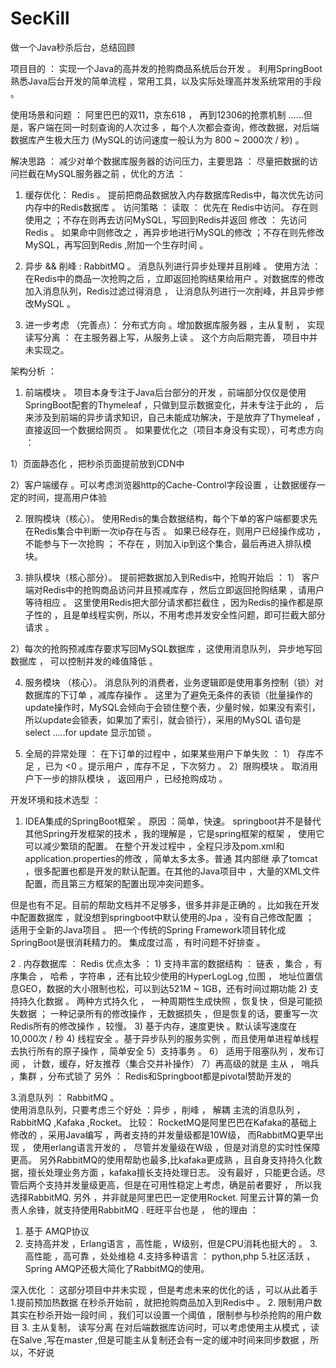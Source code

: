 # SecKill
做一个Java秒杀后台，总结回顾

项目目的 ：
  实现一个Java的高并发的抢购商品系统后台开发 。 利用SpringBoot熟悉Java后台开发的简单流程 ，常用工具，以及实际处理高并发系统常用的手段 。
  
使用场景和问题 ：
  阿里巴巴的双11，京东618 ， 再到12306的抢票机制 ......但是，客户端在同一时刻查询的人次过多 ，每个人次都会查询，修改数据，对后端数据库产生极大压力
(MySQL的访问速度一般认为为 800 ~ 2000次 / 秒) 。

解决思路 ：
 减少对单个数据库服务器的访问压力，主要思路 ：
 尽量把数据的访问拦截在MySQL服务器之前 ，优化的方法 ：
   1.   缓存优化： Redis 。
          提前把商品数据放入内存数据库Redis中，每次优先访问内存中的Redis数据库 。  访问策略 ：
          读取 ： 优先在 Redis中访问。 存在则使用之 ；不存在则再去访问MySQL，写回到Redis并返回
          修改 ： 先访问Redis 。 如果命中则修改之 ，再异步地进行MySQL的修改 ；不存在则先修改MySQL，再写回到Redis ,附加一个生存时间 。    

  2.  异步 && 削峰  : RabbitMQ 。
      消息队列进行异步处理并且削峰 。 使用方法 ：
     在Redis中的商品一次抢购之后 ，立即返回抢购结果给用户 。对数据库的修改加入消息队列，Redis过滤过得消息 ， 让消息队列进行一次削峰，并且异步修改MySQL 。 
 
3.   进一步考虑 （完善点）：
分布式方向 。增加数据库服务器 ，主从复制 ， 实现读写分离 ： 在主服务器上写，从服务上读 。  这个方向后期完善， 项目中并未实现之。

 架构分析 ： 
1.  前端模块 。
    项目本身专注于Java后台部分的开发 ，前端部分仅仅是使用SpringBoot配套的Thymeleaf ，只做到显示数据变化，并未专注于此的 ， 后来涉及到前端的异步请求知识，自己未能成功解决，于是放弃了Thymeleaf ，直接返回一个数据给网页 。
  如果要优化之（项目本身没有实现），可考虑方向 ：
  
   1）页面静态化 ，把秒杀页面提前放到CDN中

   2）客户端缓存 。可以考虑浏览器http的Cache-Control字段设置 ，让数据缓存一定的时间，提高用户体验

2. 限购模块（核心）。
  使用Redis的集合数据结构，每个下单的客户端都要求先在Redis集合中判断一次ip存在与否 。 如果已经存在，则用户已经操作成功 ， 不能参与下一次抢购  ； 不存在 ，则加入ip到这个集合，最后再进入排队模块。

3.  排队模块（核心部分）。
   提前把数据加入到Redis中，抢购开始后 ：
  1） 客户端对Redis中的抢购商品访问并且预减库存 ，然后立即返回抢购结果 ，请用户等待相应 。 这里使用Redis把大部分请求都拦截住 ，因为Redis的操作都是原子性的 ，且是单线程实例，所以，不用考虑并发安全性问题，即可拦截大部分请求 。

   2）每次的抢购预减库存要求写回MySQL数据库 ，这使用消息队列， 异步地写回数据库 ， 可以控制并发的峰值降低 。


4. 服务模块 （核心）。 
  消息队列的消费者，业务逻辑即是使用事务控制（锁）对数据库的下订单 ，减库存操作 。
 这里为了避免无条件的表锁（批量操作的update操作时，MySQL会倾向于会锁住整个表，少量时候，如果没有索引，所以update会锁表，如果加了索引，就会锁行），采用的MySQL  语句是 select .....for update 显示加锁 。

 
5. 全局的异常处理 ：
     在下订单的过程中 ，如果某些用户下单失败 ：
     1） 存库不足 ，已为 <0 。提示用户 ，库存不足 ，下次努力 。
     2）限购模块 。 取消用户下一步的排队模块 ， 返回用户 ，已经抢购成功 。

开发环境和技术选型 ：
 1. IDEA集成的SpringBoot框架 。
     原因 ：简单，快速。
     springboot并不是替代其他Spring开发框架的技术 ，我的理解是 ，它是spring框架的框架 ， 使用它可以减少繁琐的配置。 在整个开发过程中 ，全程只涉及pom.xml和application.properties的修改 ，简单太多太多。普通 其内部继   承了tomcat ，很多配置也都是开发的默认配置。在其他的Java项目中 ，大量的XML文件配置，而且第三方框架的配置出现冲突问题多。
 
但是也有不足。目前的帮助文档并不足够多，很多并非是正确的 。比如我在开发中配置数据库 ，就没想到springboot中默认使用的Jpa ，没有自己修改配置 ；  
     适用于全新的Java项目 。 把一个传统的Spring Framework项目转化成SpringBoot是很消耗精力的。
     集成度过高 ，有时问题不好排查 。 

  2 . 内存数据库 ： Redis
        优点太多 ：
         1) 支持丰富的数据结构 ： 链表 ，集合 ，有序集合 ， 哈希 ，字符串 ，还有比较少使用的HyperLogLog ,位图 ，  地址位置信息GEO，数据的大小限制也松，可以到达521M ~ 1GB，还有时间过期功能
        2)   支持持久化数据 。 两种方式持久化 ， 一种周期性生成快照 ，恢复快 ，但是可能损失数据 ； 一种记录所有的修改操作 ，无数据损失 ，但是恢复的话，要重写一次Redis所有的修改操作 ，较慢。
         3)  基于内存，速度更快 。默认读写速度在 10,000次 / 秒
        4)  线程安全 。基于异步队列的服务实例 ，而且使用单进程单线程去执行所有的原子操作 ，简单安全
        5）支持事务 。 
        6） 适用于阻塞队列 ，发布订阅 ， 计数，缓存，好友推荐（集合交并补操作）
        7）再高级的就是 主从 ， 哨兵 ，集群 ，分布式锁了
另外 ： Redis和Springboot都是pivotal赞助开发的

3.消息队列 ： RabbitMQ 。   
   使用消息队列，只要考虑三个好处 ：异步 ，削峰 ， 解耦
 主流的消息队列 ，RabbitMQ ,Kafaka ,Rocket。
  比较： RocketMQ是阿里巴巴在Kafaka的基础上修改的 ，采用Java编写 ，两者支持的并发量级都是10W级， 而RabbitMQ更早出现 ， 使用erlang语言开发的 ， 尽管并发量级在W级 ，但是对消息的实时性保障更高。
  另外RabbitMQ的使用帮助也最多,比kafaka更成熟 ，且自身支持持久化数据，擅长处理业务方面 ，kafaka擅长支持处理日志。
没有最好 ，只能更合适。尽管后两个支持并发量级更高，但是在可用性稳定上考虑，确是前者要好 ， 所以我选择RabbitMQ.
  另外 ，并非就是阿里巴巴一定使用Rocket. 阿里云计算的第一负责人余锋，就支持使用RabbitMQ . 旺旺平台也是 ， 他的理由 ：
1. 基于  AMQP协议
2. 支持高并发 ，Erlang语言 ，高性能 ，W级别，但是CPU消耗也挺大的 。
3.高性能 ，高可靠 ，处处维稳
4.支持多种语言 ： python,php
5.社区活跃 ， Spring AMQP还极大简化了RabbitMQ的使用。

深入优化 ：
  这部分项目中并未实现 ，但是考虑未来的优化的话 ，可以从此着手
    1.提前预加热数据 
     在秒杀开始前 ，就把抢购商品加入到Redis中 。
    2. 限制用户数
    其实在秒杀开始一段时间 ，我们可以设置一个阈值 ，限制参与秒杀抢购的用户数目
    3. 主从复制， 读写分离
      在对后端数据库访问时，可以考虑使用主从模式 ，读在Salve ,写在master ,但是可能主从复制还会有一定的缓冲时间来同步数据 ，所以，不好说






























